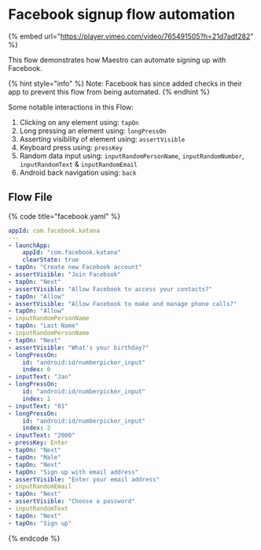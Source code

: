 # Facebook signup flow automation

{% embed url="https://player.vimeo.com/video/765491505?h=21d7adf282" %}

This flow demonstrates how Maestro can automate signing up with Facebook.

{% hint style="info" %}
Note: Facebook has since added checks in their app to prevent this flow from being automated.
{% endhint %}

Some notable interactions in this Flow:

1. Clicking on any element using: `tapOn`
2. Long pressing an element using: `longPressOn`
3. Asserting visibility of element using: `assertVisible`
4. Keyboard press using: `pressKey`
5. Random data input using: `inputRandomPersonName`, `inputRandomNumber`, `inputRandomText` & `inputRandomEmail`
6. Android back navigation using: `back`

## **Flow File**

{% code title="facebook.yaml" %}
```yaml
appId: com.facebook.katana
---
- launchApp:
    appId: "com.facebook.katana"
    clearState: true
- tapOn: "Create new Facebook account"
- assertVisible: "Join Facebook"
- tapOn: "Next"
- assertVisible: "Allow Facebook to access your contacts?"
- tapOn: "Allow"
- assertVisible: "Allow Facebook to make and manage phone calls?"
- tapOn: "Allow"
- inputRandomPersonName
- tapOn: "Last Name"
- inputRandomPersonName
- tapOn: "Next"
- assertVisible: "What's your birthday?"
- longPressOn:
    id: "android:id/numberpicker_input"
    index: 0
- inputText: "Jan"
- longPressOn:
    id: "android:id/numberpicker_input"
    index: 1
- inputText: "01"
- longPressOn:
    id: "android:id/numberpicker_input"
    index: 2
- inputText: "2000"
- pressKey: Enter
- tapOn: "Next"
- tapOn: "Male"
- tapOn: "Next"
- tapOn: "Sign up with email address"
- assertVisible: "Enter your email address"
- inputRandomEmail
- tapOn: "Next"
- assertVisible: "Choose a password"
- inputRandomText
- tapOn: "Next"
- tapOn: "Sign up"
```
{% endcode %}

